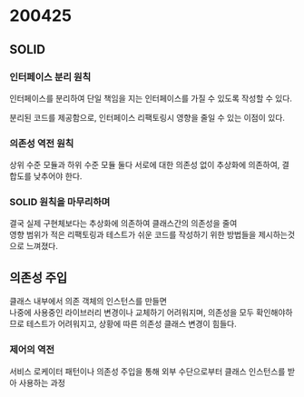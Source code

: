 # 200425

## SOLID

### 인터페이스 분리 원칙

인터페이스를 분리하여 단일 책임을 지는 인터페이스를 가질 수 있도록 작성할 수 있다.

분리된 코드를 제공함으로, 인터페이스 리팩토링시 영향을 줄일 수 있는 이점이 있다.

### 의존성 역전 원칙

상위 수준 모듈과 하위 수준 모듈 둘다 서로에 대한 의존성 없이 추상화에 의존하여, 결합도를 낮추어야 한다.

### SOLID 원칙을 마무리하며

결국 실제 구현체보다는 추상화에 의존하여 클래스간의 의존성을 줄여<br/>
영향 범위가 적은 리팩토링과 테스트가 쉬운 코드를 작성하기 위한 방법들을 제시하는것으로 느껴졌다.

## 의존성 주입

클래스 내부에서 의존 객체의 인스턴스를 만들면<br/>
나중에 사용중인 라이브러리 변경이나 교체하기 어려워지며, 의존성을 모두 확인해야하므로 테스트가 어려워지고, 상황에 따른 의존성 클래스 변경이 힘들다.

### 제어의 역전

서비스 로케이터 패턴이나 의존성 주입을 통해 외부 수단으로부터 클래스 인스턴스를 받아 사용하는 과정